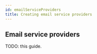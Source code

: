 ```yaml
---
id: emailServiceProviders
title: Creating email service providers
---
```


## Email service providers

TODO: this guide.